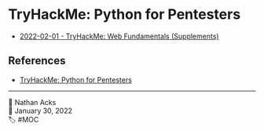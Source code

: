 # TryHackMe: Python for Pentesters

* [2022-02-01 - TryHackMe: Web Fundamentals (Supplements)](../log/2022-02-01-tryhackme-web-fundamentals-supplements.md)

## References

* [TryHackMe: Python for Pentesters](https://tryhackme.com/room/pythonforcybersecurity)

- - - -

<span aria-hidden="true">👤</span> Nathan Acks  
<span aria-hidden="true">📅</span> January 30, 2022  
<span aria-hidden="true">🏷️</span> #MOC
